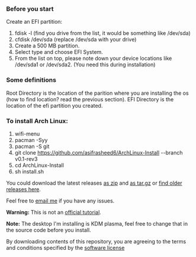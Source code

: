 ### Before you start
Create an EFI partition:
1. fdisk -l (find you drive from the list, it would be something like /dev/sda)
2. cfdisk /dev/sda (replace /dev/sda with your drive)
3. Create a 500 MB partition.
4. Select type and choose EFI System.
5. From the list on top, please note down your device locations like /dev/sda1 or /dev/sda2. (You need this during installation)

### Some definitions
Root Directory is the location of the parition where you are installing the os (how to find location? read the previous section). EFI Directory is the location of the efi partition you created. 

### To install Arch Linux:
1. wifi-menu
2. pacman -Syy
3. pacman -S git
4. git clone https://github.com/asifrasheed6/ArchLinux-Install --branch v0.1-rev3
5. cd ArchLinux-Install
6. sh install.sh

You could download the latest releases [as zip](https://github.com/asifrasheed6/ArchLinux-Install/archive/v0.1-rev3.zip) and [as tar.gz](https://github.com/asifrasheed6/ArchLinux-Install/archive/v0.1-rev3.tar.gz) or [find older releases here](https://github.com/asifrasheed6/ArchLinux-Install/releases).

Feel free to [email me](mailto:asif@linuxmail.org) if you have any issues.

**Warning:** This is not an [official tutorial](https://wiki.archlinux.org/index.php/installation_guide).

**Note:** The desktop I'm installing is KDM plasma, feel free to change that in the source code before you install.

By downloading contents of this repository, you are agreeing to the terms and conditions specified by the [software license](https://raw.githubusercontent.com/asifrasheed6/ArchLinux-Install/master/LICENSE)
